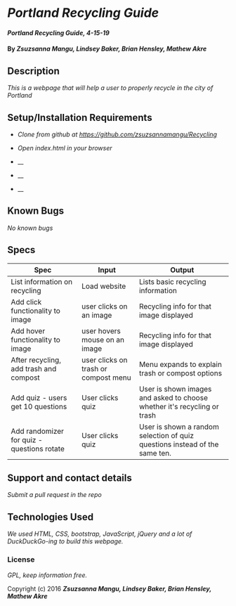 # _Portland Recycling Guide_

#### _Portland Recycling Guide, 4-15-19_

#### By _**Zsuzsanna Mangu, Lindsey Baker, Brian Hensley, Mathew Akre**_

## Description

_This is a webpage that will help a user to properly recycle in the city of Portland_

## Setup/Installation Requirements

* _Clone from github at https://github.com/zsuzsannamangu/Recycling_

* _Open index.html in your browser_

* __

* __

* __

## Known Bugs

_No known bugs_

## Specs

|Spec|Input|Output|
|-|-|-|
|List information on recycling|Load website|Lists basic recycling information|
|Add click functionality to image|user clicks on an image|Recycling info for that image displayed|
|Add hover functionality to image |user hovers mouse on an image|Recycling info for that image displayed|
|After recycling, add trash and compost|user clicks on trash or compost menu|Menu expands to explain trash or compost options|
|Add quiz - users get 10 questions|User clicks quiz|User is shown images and asked to choose whether it's recycling or trash|
|Add randomizer for quiz - questions rotate|User clicks quiz|User is shown a random selection of quiz questions instead of the same ten.|


## Support and contact details

_Submit a pull request in the repo_

## Technologies Used

_We used HTML, CSS, bootstrap, JavaScript, jQuery and a lot of DuckDuckGo-ing to build this webpage._

### License

*GPL, keep information free.*

Copyright (c) 2016 **_Zsuzsanna Mangu, Lindsey Baker, Brian Hensley, Mathew Akre_**
